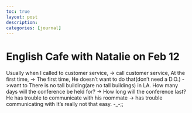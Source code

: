 ```yaml
---
toc: true
layout: post
description:
categories: [journal]
---
```

# English Cafe with Natalie on Feb 12

Usually when I called to customer service, -> call customer service,
At the first time, -> The first time,
He doesn’t want to do that(don’t need a D.O.) ->want to
There is no tall building(are no tall buildings) in LA.
How many days will the conference be held for? -> How long will the conference last?
He has trouble to communicate with his roommate -> has trouble communicating with
It’s really not that easy. -_-;;